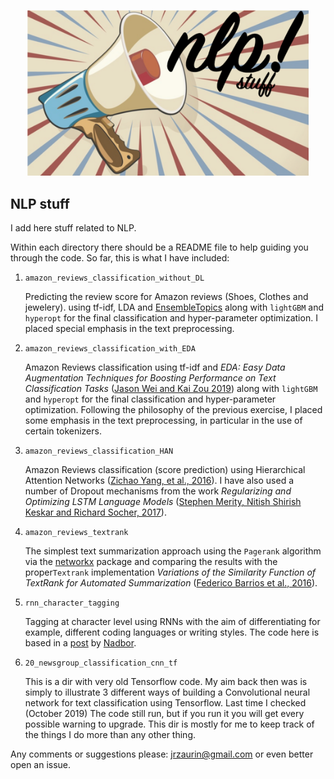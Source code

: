 <p align="center">
  <img width="450" src="docs/figures/nlp_stuff_logo.png">
</p>

## NLP stuff

I add here stuff related to NLP.

Within each directory there should be a README file to help guiding you through the code. So far, this is what I have included:

1. `amazon_reviews_classification_without_DL`

	Predicting the review score for Amazon reviews (Shoes, Clothes and jewelery).
	using tf-idf, LDA and [EnsembleTopics](https://github.com/lmcinnes/enstop)
	along with `lightGBM` and `hyperopt` for the final classification and
	hyper-parameter optimization. I placed special emphasis in the text
	preprocessing.

2. `amazon_reviews_classification_with_EDA`

	Amazon Reviews classification using tf-idf and *EDA: Easy Data Augmentation
	Techniques for Boosting Performance on Text Classification Tasks* ([Jason Wei
	and Kai Zou 2019](https://github.com/jasonwei20/eda_nlp)) along with
	`lightGBM` and `hyperopt` for the final classification and hyper-parameter
	optimization. Following the philosophy of the previous exercise, I placed
	some emphasis in the text preprocessing, in particular in the use of certain
	tokenizers.


3. `amazon_reviews_classification_HAN`

	Amazon Reviews classification (score prediction) using Hierarchical Attention Networks ([Zichao Yang, et al., 2016](https://www.cs.cmu.edu/~./hovy/papers/16HLT-hierarchical-attention-networks.pdf)). I have also used a number of Dropout mechanisms from the work *Regularizing and Optimizing LSTM Language Models* ([Stephen Merity, Nitish Shirish Keskar and Richard Socher, 2017](https://arxiv.org/pdf/1708.02182.pdf)).


4. `amazon_reviews_textrank`

	The simplest text summarization approach using the `Pagerank` algorithm via
	the	[networkx](https://networkx.github.io/documentation/networkx-1.10/index.html)
	package and comparing the results with the
	proper`Textrank` implementation *Variations of the Similarity Function of TextRank for Automated Summarization* ([Federico Barrios et al., 2016](https://github.com/summanlp/textrank)).

5. `rnn_character_tagging`

	Tagging at character level using RNNs with the aim of differentiating for example, different coding languages or writing styles. The code here is based in a [post](http://nadbordrozd.github.io/blog/2017/06/03/python-or-scala/) by [Nadbor](https://www.linkedin.com/in/nadbor-drozd-12316063/).

6. `20_newsgroup_classification_cnn_tf`

	This is a dir with very old Tensorflow code. My aim back then was is simply
	to illustrate 3 different ways of building a Convolutional neural network for
	text classification using Tensorflow. Last time I checked (October 2019) The
	code still run, but if you run it you will get every possible warning to
	upgrade. This dir is mostly for me to keep track of the things I do more than
	any other thing.


Any comments or suggestions please: jrzaurin@gmail.com or even better open an issue.